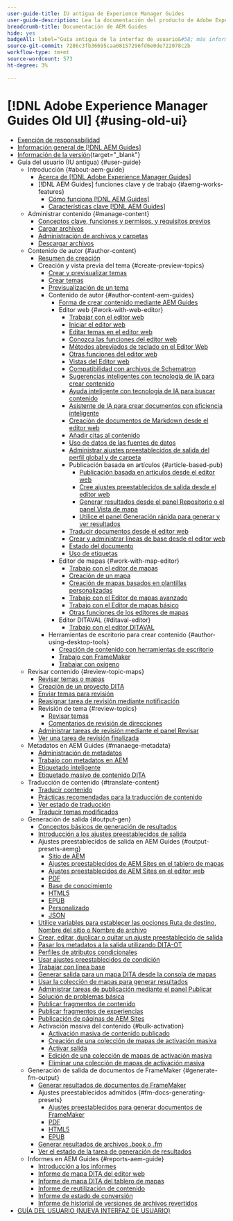 ```yaml
---
user-guide-title: IU antigua de Experience Manager Guides
user-guide-description: Lea la documentación del producto de Adobe Experience Manager Guides mediante la interfaz de usuario antigua.
breadcrumb-title: Documentación de AEM Guides
hide: yes
badgeAll: label="Guía antigua de la interfaz de usuario&#58; más información" type="Informative" url="/help/legacy-product-guide/disclaimer.md" tooltip="Guía antigua de IU"
source-git-commit: 7286c3fb36695caa08157296fd6e0de722078c2b
workflow-type: tm+mt
source-wordcount: 573
ht-degree: 3%

---
```



# [!DNL Adobe Experience Manager Guides Old UI] {#using-old-ui}

- [Exención de responsabilidad](disclaimer.md)
- [Información general de [!DNL AEM Guides]](overview.md)
- [Información de la versión](https://experienceleague.adobe.com/es/docs/experience-manager-guides/using/release-info/aem-guides-releases-roadmap){target="_blank"}
- Guía del usuario (IU antigua) {#user-guide}
   - Introducción {#about-aem-guide}
      - [Acerca de  [!DNL Adobe Experience Manager Guides]](./user-guide/intro.md)
      - [!DNL AEM Guides] funciones clave y de trabajo {#aemg-works-features}
         - [Cómo funciona [!DNL AEM Guides] ](./user-guide/intro-how-dxml-works.md)
         - [Características clave  [!DNL AEM Guides] ](./user-guide/intro-dxml-features.md)
   - Administrar contenido {#manage-content}
      - [Conceptos clave, funciones y permisos, y requisitos previos](./user-guide/authoring.md)
      - [Cargar archivos](./user-guide/authoring-upload-existing-files.md)
      - [Administración de archivos y carpetas](./user-guide/authoring-file-management.md)
      - [Descargar archivos](./user-guide/authoring-download-assets.md)
   - Contenido de autor {#author-content}
      - [Resumen de creación](./user-guide/authoring-content.md)
      - Creación y vista previa del tema {#create-preview-topics}
         - [Crear y previsualizar temas](./user-guide/create-preview-topics.md)
         - [Crear temas](./user-guide/web-editor-create-topics.md)
         - [Previsualización de un tema](./user-guide/web-editor-preview-topics.md)
         - Contenido de autor {#author-content-aem-guides}
            - [Forma de crear contenido mediante AEM Guides](./user-guide/authoring-content-xml-doc.md)
            - Editor web {#work-with-web-editor}
               - [Trabajar con el editor web](./user-guide/web-editor.md)
               - [Iniciar el editor web](./user-guide/web-editor-launch-editor.md)
               - [Editar temas en el editor web](./user-guide/web-editor-edit-topics.md)
               - [Conozca las funciones del editor web](./user-guide/web-editor-features.md)
               - [Métodos abreviados de teclado en el Editor Web](./user-guide/web-editor-keyboard-shortcuts.md)
               - [Otras funciones del editor web](./user-guide/web-editor-other-features.md)
               - [Vistas del Editor web](./user-guide/web-editor-views.md)
               - [Compatibilidad con archivos de Schematron](./user-guide/support-schematron-file.md)
               - [Sugerencias inteligentes con tecnología de IA para crear contenido](./user-guide/authoring-ai-based-smart-suggestions.md)
               - [Ayuda inteligente con tecnología de IA para buscar contenido](./user-guide/ai-based-smart-help.md)
               - [Asistente de IA para crear documentos con eficiencia inteligente](./user-guide/ai-assistant-right-panel.md)
               - [Creación de documentos de Markdown desde el editor web](./user-guide/web-editor-markdown-topic.md)
               - [Añadir citas al contenido](./user-guide/web-editor-apply-citations.md)
               - [Uso de datos de las fuentes de datos](./user-guide/web-editor-content-snippet.md)
               - [Administrar ajustes preestablecidos de salida del perfil global y de carpeta](./user-guide/web-editor-manage-output-presets.md)
               - Publicación basada en artículos {#article-based-pub}
                  - [Publicación basada en artículos desde el editor web](./user-guide/web-editor-article-publishing.md)
                  - [Cree ajustes preestablecidos de salida desde el editor web](./user-guide/web-editor-article-publishing-presets.md)
                  - [Generar resultados desde el panel Repositorio o el panel Vista de mapa](./user-guide/web-editor-article-publishing-output.md)
                  - [Utilice el panel Generación rápida para generar y ver resultados](./user-guide/web-editor-quick-generate-panel.md)
               - [Traducir documentos desde el editor web](./user-guide/translate-documents-web-editor.md)
               - [Crear y administrar líneas de base desde el editor web](./user-guide/web-editor-baseline.md)
               - [Estado del documento](./user-guide/web-editor-document-states.md)
               - [Uso de etiquetas](./user-guide/web-editor-use-label.md)
            - Editor de mapas {#work-with-map-editor}
               - [Trabajo con el editor de mapas](./user-guide/map-editor.md)
               - [Creación de un mapa](./user-guide/map-editor-create-map.md)
               - [Creación de mapas basados en plantillas personalizadas](./user-guide/create-maps-customized-templates.md)
               - [Trabajo con el Editor de mapas avanzado](./user-guide/map-editor-advanced-map-editor.md)
               - [Trabajo con el Editor de mapas básico](./user-guide/map-editor-basic-map-editor.md)
               - [Otras funciones de los editores de mapas](./user-guide/map-editor-other-features.md)
            - Editor DITAVAL {#ditaval-editor}
               - [Trabajo con el editor DITAVAL](./user-guide/ditaval-editor.md)
         - Herramientas de escritorio para crear contenido {#author-using-desktop-tools}
            - [Creación de contenido con herramientas de escritorio](./user-guide/author-desktop-tools.md)
            - [Trabajo con FrameMaker](./user-guide/author-desktop-framemaker.md)
            - [Trabajar con oxígeno](./user-guide/author-desktop-oxygen.md)
   - Revisar contenido {#review-topic-maps}
      - [Revisar temas o mapas](./user-guide/review.md)
      - [Creación de un proyecto DITA](./user-guide/authoring-create-dita-project.md)
      - [Enviar temas para revisión](./user-guide/review-send-topics-for-review.md)
      - [Reasignar tarea de revisión mediante notificación](./user-guide/reassign-review-using-notification.md)
      - Revisión de tema {#review-topics}
         - [Revisar temas](./user-guide/review-topics.md)
         - [Comentarios de revisión de direcciones](./user-guide/review-address-review-comments.md)
      - [Administrar tareas de revisión mediante el panel Revisar](./user-guide/review-manage-tasks-review-dashboard.md)
      - [Ver una tarea de revisión finalizada](./user-guide/review-view-completed-task.md)
   - Metadatos en AEM Guides {#manaege-metadata}
      - [Administración de metadatos](./user-guide/manage-metadata.md)
      - [Trabajo con metadatos en AEM](./user-guide/metadata-dita.md)
      - [Etiquetado inteligente](./user-guide/web-editor-smart-tagging.md)
      - [Etiquetado masivo de contenido DITA](./user-guide/map-editor-bulk-tagging.md)
   - Traducción de contenido {#translate-content}
      - [Traducir contenido](./user-guide/translation.md)
      - [Prácticas recomendadas para la traducción de contenido](./user-guide/translation-first-time.md)
      - [Ver estado de traducción](./user-guide/translation-view-trans-state-6234.md)
      - [Traducir temas modificados](./user-guide/translation-modified-topics-6234.md)
   - Generación de salida {#output-gen}
      - [Conceptos básicos de generación de resultados](./user-guide/generate-output.md)
      - [Introducción a los ajustes preestablecidos de salida](./user-guide/generate-output-understand-presets.md)
      - Ajustes preestablecidos de salida en AEM Guides {#output-presets-aemg}
         - [Sitio de AEM](./user-guide/generate-output-aem-site.md)
         - [Ajustes preestablecidos de AEM Sites en el tablero de mapas](./user-guide/generate-output-aem-site-map-dashboard.md)
         - [Ajustes preestablecidos de AEM Sites en el editor web](./user-guide/generate-output-aem-site-web-editor.md)
         - [PDF](./user-guide/generate-output-pdf.md)
         - [Base de conocimiento](./user-guide/generate-output-knowledge-base.md)
         - [HTML5](./user-guide/generate-output-html5.md)
         - [EPUB](./user-guide/generate-output-epub.md)
         - [Personalizado](./user-guide/generate-output-custom.md)
         - [JSON](./user-guide/generate-output-json.md)
      - [Utilice variables para establecer las opciones Ruta de destino, Nombre del sitio o Nombre de archivo](./user-guide/generate-output-use-variables.md)
      - [Crear, editar, duplicar o quitar un ajuste preestablecido de salida](./user-guide/generate-output-create-edit-preset.md)
      - [Pasar los metadatos a la salida utilizando DITA-OT](./user-guide/pass-metadata-dita-ot.md)
      - [Perfiles de atributos condicionales](./user-guide/generate-output-conditional-attribute-profiling.md)
      - [Usar ajustes preestablecidos de condición](./user-guide/generate-output-use-condition-presets.md)
      - [Trabajar con línea base](./user-guide/generate-output-use-baseline-for-publishing.md)
      - [Generar salida para un mapa DITA desde la consola de mapas](./user-guide/generate-output-for-a-dita-map.md)
      - [Usar la colección de mapas para generar resultados](./user-guide/generate-output-use-map-collection-output-generation.md)
      - [Administrar tareas de publicación mediante el panel Publicar](./user-guide/generate-output-publish-dashboard.md)
      - [Solución de problemas básica](./user-guide/generate-output-basic-troubleshooting.md)
      - [Publicar fragmentos de contenido](./user-guide/publish-content-fragment.md)
      - [Publicar fragmentos de experiencias](./user-guide/publish-experience-fragment.md)
      - [Publicación de páginas de AEM Sites](./user-guide/publish-aem-sites.md)
      - Activación masiva del contenido {#bulk-activation}
         - [Activación masiva de contenido publicado](./user-guide/conf-bulk-activation.md)
         - [Creación de una colección de mapas de activación masiva](./user-guide/conf-bulk-activation-create-map-collection.md)
         - [Activar salida](./user-guide/conf-bulk-activation-publish-map-collection.md)
         - [Edición de una colección de mapas de activación masiva](./user-guide/conf-bulk-activation-edit-map-collection.md)
         - [Eliminar una colección de mapas de activación masiva](./user-guide/conf-bulk-activation-delete-map-collection.md)
   - Generación de salida de documentos de FrameMaker {#generate-fm-output}
      - [Generar resultados de documentos de FrameMaker](./user-guide/fm-output-generatation.md)
      - Ajustes preestablecidos admitidos {#fm-docs-generating-presets}
         - [Ajustes preestablecidos para generar documentos de FrameMaker](./user-guide/fm-output-understand-presets.md)
         - [PDF](./user-guide/fm-output-pdf-preset.md)
         - [HTML5](./user-guide/fm-output-html5-preset.md)
         - [EPUB](./user-guide/fm-output-epub-preset.md)
      - [Generar resultados de archivos .book o .fm](./user-guide/fm-output-generate.md)
      - [Ver el estado de la tarea de generación de resultados](./user-guide/fm-output-view-status.md)
   - Informes en AEM Guides {#reports-aem-guide}
      - [Introducción a los informes](./user-guide/reports-intro.md)
      - [Informe de mapa DITA del editor web](./user-guide/reports-web-editor.md)
      - [Informe de mapa DITA del tablero de mapas](./user-guide/reports-ditamap.md)
      - [Informe de reutilización de contenido](./user-guide/reports-content-reuse.md)
      - [Informe de estado de conversión](./user-guide/reports-convertion-status.md)
      - [Informe de historial de versiones de archivos revertidos](./user-guide/reports-reverted-file-version-history.md)
- [GUÍA DEL USUARIO (NUEVA INTERFAZ DE USUARIO)](https://experienceleague.adobe.com/en/docs/experience-manager-guides/using/user-guide/about-aemg/intro)

